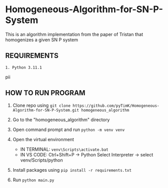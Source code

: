 # Homogeneous-Algorithm-for-SN-P-System
This is an algorithm implementation from the paper of Tristan that homogenizes a given SN P system

## REQUIREMENTS
	1. Python 3.11.1
pii

## HOW TO RUN PROGRAM
1. Clone repo using
  `git clone https://github.com/pyTimK/Homogeneous-Algorithm-for-SN-P-System.git homogeneous_algorithm`

2. Go to the "homogeneous_algorithm" directory

3. Open command prompt and run
	`python -m venv venv`

4. Open the virtual environment
	* IN TERMINAL: `venv\Scripts\activate.bat`
	* IN VS CODE: Ctrl+Shift+P -> Python Select Interpreter -> select venv/Scripts/python

5. Install packages using
	`pip install -r requirements.txt`

6. Run
	`python main.py`
